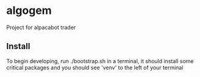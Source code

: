 # algogem
Project for alpacabot trader

## Install
To begin developing, run ./bootstrap.sh in a terminal, it should install some critical packages and you should see 'venv' to the left of your terminal
